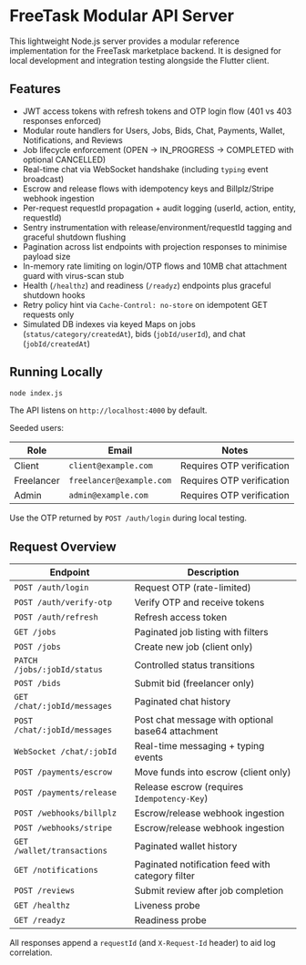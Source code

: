 # FreeTask Modular API Server

This lightweight Node.js server provides a modular reference implementation for the FreeTask marketplace backend.
It is designed for local development and integration testing alongside the Flutter client.

## Features

- JWT access tokens with refresh tokens and OTP login flow (401 vs 403 responses enforced)
- Modular route handlers for Users, Jobs, Bids, Chat, Payments, Wallet, Notifications, and Reviews
- Job lifecycle enforcement (OPEN → IN_PROGRESS → COMPLETED with optional CANCELLED)
- Real-time chat via WebSocket handshake (including `typing` event broadcast)
- Escrow and release flows with idempotency keys and Billplz/Stripe webhook ingestion
- Per-request requestId propagation + audit logging (userId, action, entity, requestId)
- Sentry instrumentation with release/environment/requestId tagging and graceful shutdown flushing
- Pagination across list endpoints with projection responses to minimise payload size
- In-memory rate limiting on login/OTP flows and 10MB chat attachment guard with virus-scan stub
- Health (`/healthz`) and readiness (`/readyz`) endpoints plus graceful shutdown hooks
- Retry policy hint via `Cache-Control: no-store` on idempotent GET requests only
- Simulated DB indexes via keyed Maps on jobs (`status/category/createdAt`), bids (`jobId/userId`), and chat (`jobId/createdAt`)

## Running Locally

```bash
node index.js
```

The API listens on `http://localhost:4000` by default.

Seeded users:

| Role | Email | Notes |
| ---- | ----- | ----- |
| Client | `client@example.com` | Requires OTP verification |
| Freelancer | `freelancer@example.com` | Requires OTP verification |
| Admin | `admin@example.com` | Requires OTP verification |

Use the OTP returned by `POST /auth/login` during local testing.

## Request Overview

| Endpoint | Description |
| -------- | ----------- |
| `POST /auth/login` | Request OTP (rate-limited) |
| `POST /auth/verify-otp` | Verify OTP and receive tokens |
| `POST /auth/refresh` | Refresh access token |
| `GET /jobs` | Paginated job listing with filters |
| `POST /jobs` | Create new job (client only) |
| `PATCH /jobs/:jobId/status` | Controlled status transitions |
| `POST /bids` | Submit bid (freelancer only) |
| `GET /chat/:jobId/messages` | Paginated chat history |
| `POST /chat/:jobId/messages` | Post chat message with optional base64 attachment |
| `WebSocket /chat/:jobId` | Real-time messaging + typing events |
| `POST /payments/escrow` | Move funds into escrow (client only) |
| `POST /payments/release` | Release escrow (requires `Idempotency-Key`) |
| `POST /webhooks/billplz` | Escrow/release webhook ingestion |
| `POST /webhooks/stripe` | Escrow/release webhook ingestion |
| `GET /wallet/transactions` | Paginated wallet history |
| `GET /notifications` | Paginated notification feed with category filter |
| `POST /reviews` | Submit review after job completion |
| `GET /healthz` | Liveness probe |
| `GET /readyz` | Readiness probe |

All responses append a `requestId` (and `X-Request-Id` header) to aid log correlation.

